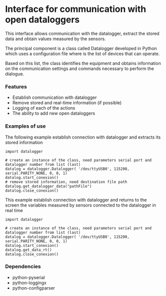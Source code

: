 Interface for communication with open dataloggers
====
This interface allows communication with the datalogger, extract the stored data and obtain values ​​measured by the sensors. 

The principal component is a class called Datalogger developed in Python which uses a configuration file where is the list of devices that can operate.

Based on this list, the class identifies the equipment and obtains information on the communication settings and commands necessary to perform the dialogue.



### Features

* Establish communication with datalogger
* Remove stored and real-time information (if possible)
* Logging of each of the actions
* The ability to add new open dataloggers



### Examples of use

The following example establish connection with datalogger and extracts its stored information

  > 
    import datalogger

    # create an instance of the class, need parameters serial port and datalogger number from list (last)
    datalog = datalogger.Datalogger( '/dev/ttyUSB0', 115200, serial.PARITY_NONE, 0, 0, 1)
    datalog.start_conexion()
    # remove stored information, need destination file path
    datalog.get_datalogger_data("pathFile")
    datalog.close_conexion()


This example establish connection with datalogger and returns to the screen the variables measured by sensors connected to the datalogger in real time 

  > 
    import datalogger

    # create an instance of the class, need parameters serial port and datalogger number from list (last)
    datalog = datalogger.Datalogger( '/dev/ttyUSB0', 115200, serial.PARITY_NONE, 0, 0, 1)
    datalog.start_conexion()
    datalog.get_data_rt()
    datalog.close_conexion()



### Dependencies
* python-pyserial
* python-loggingx
* python-configparser 


